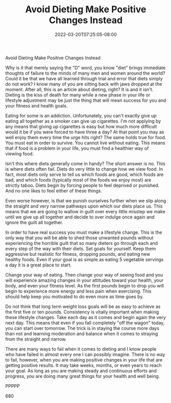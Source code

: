 ﻿---
title: "Avoid Dieting Make Positive Changes Instead"
date: 2022-03-20T07:25:05-08:00
description: "TXT Tips for Web Success"
featured_image: "/images/TXT.jpg"
tags: ["TXT"]
---

Avoid Dieting Make Positive Changes Instead

Why is it that merely saying the "D" word, you know "diet" brings immediate thoughts of failure to the minds of many men and women around the world? Could it be that we have all learned through trial and error that diets simply do not work? I know many of you are sitting back with jaws dropped at the moment. After all, this is an article about dieting, right? It is and it isn't. Dieting is the kiss of death for many while a new phase in your life or lifestyle adjustment may be just the thing that will mean success for you and your fitness and health goals.

Eating for some is an addiction. Unfortunately, you can't exactly give up eating all together as a smoker can give up cigarettes. I'm not applying by any means that giving up cigarettes is easy but how much more difficult would it be if you were forced to have three a day? At that point you may as well enjoy them every time the urge hits right? The same holds true for food. You must eat in order to survive. You cannot live without eating. This means that if food is a problem in your life, you must find a healthier way of viewing food.

Isn't this where diets generally come in handy? The short answer is no. This is where diets often fail. Diets do very little to change how we view food. In fact, most diets only serve to tell us which foods are good, which foods are bad, and which foods (typically most of the foods we enjoy most) are strictly taboo. Diets begin by forcing people to feel deprived or punished. And no one likes to feel either of these things. 

Even worse however, is that we punish ourselves further when we slip along the straight and very narrow pathways upon which our diets place us. This means that we are going to wallow in guilt over every little misstep we make until we give up all together and decide to over indulge once again and ignore the guilt all together. 

In order to have real success you must make a lifestyle change. This is the only way that you will be able to shed those unwanted pounds without experiencing the horrible guilt that so many dieters go through each and every step of the way with their diets. Set goals for yourself. Keep them aggressive but realistic for fitness, dropping pounds, and eating new healthy foods. Even if your goal is as simple as eating  5 vegetable servings a day it is a great place to start. 

Change your way of eating. Then change your way of seeing food and you will experience amazing changes in your attitudes toward your health, your body, and even your fitness level. As the first pounds begin to drop you will begin to experience more energy and less pain when exercising. This should help keep you motivated to do even more as time goes by.

Do not think that long term weight loss goals will be as easy to achieve as the first five or ten pounds. Consistency is vitally important when making these lifestyle changes. Take each day as it comes and begin again the very next day. This means that even if you fall completely "off the wagon" today, you can start over tomorrow. The trick is in staying the course more days than not and learning moderation and balance when it comes to straying from the straight and narrow. 

There are many ways to fail when it comes to dieting and I know people who have failed in almost every one I can possibly imagine. There is no way to fail, however, when you are making positive changes in your life that are getting positive results. It may take weeks, months, or even years to reach your goal. As long as you are making steady and continuous efforts and progress, you are doing many great things for your health and well being.

PPPPP

680

